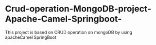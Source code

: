 # Crud-operation-MongoDB-project-Apache-Camel-Springboot-
This project is based on CRUD operation on mongoDB by using apacheCamel SpringBoot
